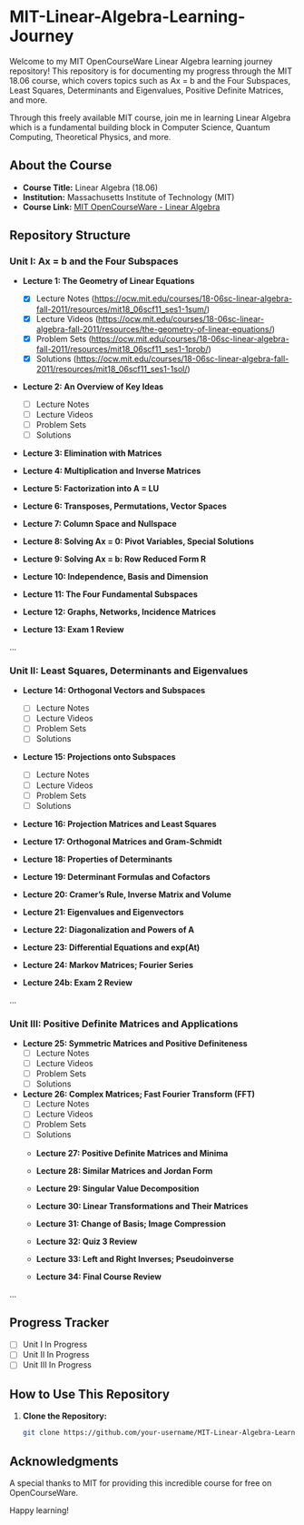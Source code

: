 # MIT-Linear-Algebra-Learning-Journey

Welcome to my MIT OpenCourseWare Linear Algebra learning journey repository! This repository is for documenting my progress through the MIT 18.06 course, which covers topics such as Ax = b and the Four Subspaces, Least Squares, Determinants and Eigenvalues, Positive Definite Matrices, and more. 

Through this freely available MIT course, join me in learning Linear Algebra which is a fundamental building block in Computer Science, Quantum Computing, Theoretical Physics, and more.

## About the Course

- **Course Title:** Linear Algebra (18.06)
- **Institution:** Massachusetts Institute of Technology (MIT)
- **Course Link:** [MIT OpenCourseWare - Linear Algebra](https://ocw.mit.edu/courses/18-06sc-linear-algebra-fall-2011/pages/syllabus/)

## Repository Structure

### Unit I: Ax = b and the Four Subspaces
- **Lecture 1: The Geometry of Linear Equations**
  - [x] Lecture Notes (https://ocw.mit.edu/courses/18-06sc-linear-algebra-fall-2011/resources/mit18_06scf11_ses1-1sum/)
  - [x] Lecture Videos (https://ocw.mit.edu/courses/18-06sc-linear-algebra-fall-2011/resources/the-geometry-of-linear-equations/)
  - [x] Problem Sets (https://ocw.mit.edu/courses/18-06sc-linear-algebra-fall-2011/resources/mit18_06scf11_ses1-1prob/)
  - [x] Solutions (https://ocw.mit.edu/courses/18-06sc-linear-algebra-fall-2011/resources/mit18_06scf11_ses1-1sol/)

- **Lecture 2: An Overview of Key Ideas**
  - [ ] Lecture Notes
  - [ ] Lecture Videos
  - [ ] Problem Sets
  - [ ] Solutions

- **Lecture 3: Elimination with Matrices**


- **Lecture 4: Multiplication and Inverse Matrices**

  
- **Lecture 5: Factorization into A = LU**

  
- **Lecture 6: Transposes, Permutations, Vector Spaces**

  
- **Lecture 7: Column Space and Nullspace**

  
- **Lecture 8: Solving Ax = 0: Pivot Variables, Special Solutions**

  
- **Lecture 9: Solving Ax = b: Row Reduced Form R**

  
- **Lecture 10: Independence, Basis and Dimension**

  
- **Lecture 11: The Four Fundamental Subspaces**

  
- **Lecture 12: Graphs, Networks, Incidence Matrices**

  
- **Lecture 13: Exam 1 Review**
        
...

### Unit II: Least Squares, Determinants and Eigenvalues
- **Lecture 14: Orthogonal Vectors and Subspaces**
  - [ ] Lecture Notes
  - [ ] Lecture Videos
  - [ ] Problem Sets
  - [ ] Solutions

- **Lecture 15: Projections onto Subspaces**
  - [ ] Lecture Notes
  - [ ] Lecture Videos
  - [ ] Problem Sets
  - [ ] Solutions

- **Lecture 16: Projection Matrices and Least Squares**

  
- **Lecture 17: Orthogonal Matrices and Gram-Schmidt**

  
- **Lecture 18: Properties of Determinants**

  
- **Lecture 19: Determinant Formulas and Cofactors**

  
- **Lecture 20: Cramer’s Rule, Inverse Matrix and Volume**

  
- **Lecture 21: Eigenvalues and Eigenvectors**

  
- **Lecture 22: Diagonalization and Powers of A**

  
- **Lecture 23: Differential Equations and exp(At)**

  
- **Lecture 24: Markov Matrices; Fourier Series**

  
- **Lecture 24b: Exam 2 Review**	

...

### Unit III: Positive Definite Matrices and Applications
- **Lecture 25: Symmetric Matrices and Positive Definiteness**
  - [ ] Lecture Notes
  - [ ] Lecture Videos
  - [ ] Problem Sets
  - [ ] Solutions

- **Lecture 26: Complex Matrices; Fast Fourier Transform (FFT)**
  - [ ] Lecture Notes
  - [ ] Lecture Videos
  - [ ] Problem Sets
  - [ ] Solutions
 
  - **Lecture 27: Positive Definite Matrices and Minima**
 
    
  - **Lecture 28: Similar Matrices and Jordan Form**
 
    
  - **Lecture 29: Singular Value Decomposition**
 
    
  - **Lecture 30: Linear Transformations and Their Matrices**
 
    
  - **Lecture 31: Change of Basis; Image Compression**
 
    
  - **Lecture 32: Quiz 3 Review**
 
    
  - **Lecture 33: Left and Right Inverses; Pseudoinverse**
 
    
  - **Lecture 34: Final Course Review**

...

## Progress Tracker

- [ ] Unit I In Progress
- [ ] Unit II In Progress
- [ ] Unit III In Progress

## How to Use This Repository

1. **Clone the Repository:**
   ```bash
   git clone https://github.com/your-username/MIT-Linear-Algebra-Learning.git

## Acknowledgments
A special thanks to MIT for providing this incredible course for free on OpenCourseWare.

Happy learning!
